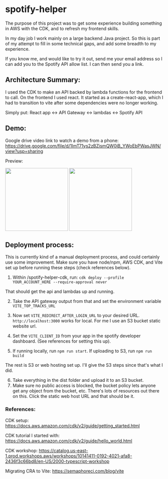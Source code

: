 # spotify-helper

The purpose of this project was to get some experience building something in AWS with the CDK, and to refresh my frontend skills. 

In my day job I work mainly on a large backend Java project. So this is part of my attempt to fill in some technical gaps, and add some breadth to my experience.

If you know me, and would like to try it out, send me your email address so I can add you to the Spotify API allow list. I can then send you a link.
 
## Architecture Summary: 
I used the CDK to make an API backed by lambda functions for the frontend to call.
On the frontend I used react. It started as a create-react-app, which I had to transition to vite after some dependencies were no longer working.

Simply put: React app <-> API Gateway <-> lambdas <-> Spotify API

## Demo:
Google drive video link to watch a demo from a phone: https://drive.google.com/file/d/1ImT71ys2zBZismQW0iB_YWoEbPWasJWN/view?usp=sharing

Preview:

<img src="https://github.com/user-attachments/assets/35e0f23f-2262-4d63-9f37-d4cc0cd73029" width="200">
<img src="https://github.com/user-attachments/assets/d7c6a33f-b180-4ac9-9efd-1316c0533ca4" width="200">


## Deployment process:
This is currently kind of a manual deployment process, and could certainly use some improvement. Make sure you have node/npm, AWS CDK, and Vite set up before running these steps (check references below).

1. Within /spotify-helper-cdk, run: `cdk deploy --profile YOUR_ACCOUNT_HERE --require-approval never`

That should get the api and lambdas up and running. 

2. Take the API gateway output from that and set the environment variable `VITE_TOP_TRACKS_URL`

3. Now set `VITE_REDIRECT_AFTER_LOGIN_URL` to your desired URL. `http://localhost:3000` works for local. For me I use an S3 bucket static website url.

4. Set the `VITE_CLIENT_ID` from your app in the spotify developer dashboard. (See references for setting this up).

5. If running locally, run `npm run start`. If uploading to S3, run `npm run build`

The rest is S3 or web hosting set up. I'll give the S3 steps since that's what I did.

6. Take everything in the dist folder and upload it to an S3 bucket.
7. Make sure no public access is blocked, the bucket policy lets anyone get any object from the bucket, etc. There's lots of resources out there on this. Click the static web host URL and that should be it.


### References:

CDK setup: https://docs.aws.amazon.com/cdk/v2/guide/getting_started.html

CDK tutorial I started with: https://docs.aws.amazon.com/cdk/v2/guide/hello_world.html

CDK workshop: https://catalog.us-east-1.prod.workshops.aws/workshops/10141411-0192-4021-afa8-2436f3c66bd8/en-US/2000-typescript-workshop

Migrating CRA to Vite: https://semaphoreci.com/blog/vite

